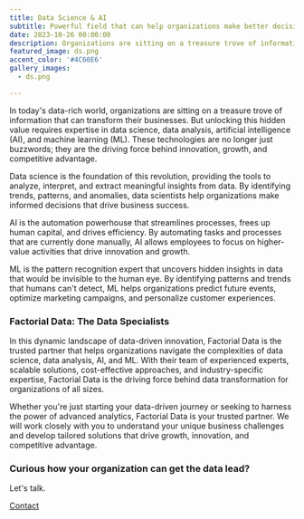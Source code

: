 ```yaml
---
title: Data Science & AI
subtitle: Powerful field that can help organizations make better decisions, improve efficiency, and innovate.
date: 2023-10-26 00:00:00
description: Organizations are sitting on a treasure trove of information that can transform their businesses. ML and AI technologies are no longer just buzzwords; they are the driving force behind innovation, growth, and competitive advantage.
featured_image: ds.png
accent_color: '#4C60E6'
gallery_images:
  - ds.png

---
```

<!-- - ds2.webp this is an image for the front gallery-->  
In today's data-rich world, organizations are sitting on a treasure trove of information that can transform their businesses. But unlocking this hidden value requires expertise in data science, data analysis, artificial intelligence (AI), and machine learning (ML). These technologies are no longer just buzzwords; they are the driving force behind innovation, growth, and competitive advantage.

Data science is the foundation of this revolution, providing the tools to analyze, interpret, and extract meaningful insights from data. By identifying trends, patterns, and anomalies, data scientists help organizations make informed decisions that drive business success.

AI is the automation powerhouse that streamlines processes, frees up human capital, and drives efficiency. By automating tasks and processes that are currently done manually, AI allows employees to focus on higher-value activities that drive innovation and growth. 

ML is the pattern recognition expert that uncovers hidden insights in data that would be invisible to the human eye. By identifying patterns and trends that humans can't detect, ML helps organizations predict future events, optimize marketing campaigns, and personalize customer experiences.

### Factorial Data: The Data Specialists

In this dynamic landscape of data-driven innovation, Factorial Data is the trusted partner that helps organizations navigate the complexities of data science, data analysis, AI, and ML. With their team of experienced experts, scalable solutions, cost-effective approaches, and industry-specific expertise, Factorial Data is the driving force behind data transformation for organizations of all sizes.  

Whether you're just starting your data-driven journey or seeking to harness the power of advanced analytics, Factorial Data is your trusted partner. We will work closely with you to understand your unique business challenges and develop tailored solutions that drive growth, innovation, and competitive advantage.


### Curious how your organization can get the data lead?

Let's talk. 

<a href="#" class="header__cta button--fill contact-trigger js-contact">Contact</a>